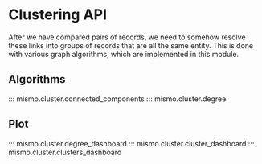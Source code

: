# Clustering API

After we have compared pairs of records, we need to somehow resolve these links
into groups of records that are all the same entity. This is done with various
graph algorithms, which are implemented in this module.

## Algorithms

::: mismo.cluster.connected_components
::: mismo.cluster.degree

## Plot

::: mismo.cluster.degree_dashboard
::: mismo.cluster.cluster_dashboard
::: mismo.cluster.clusters_dashboard